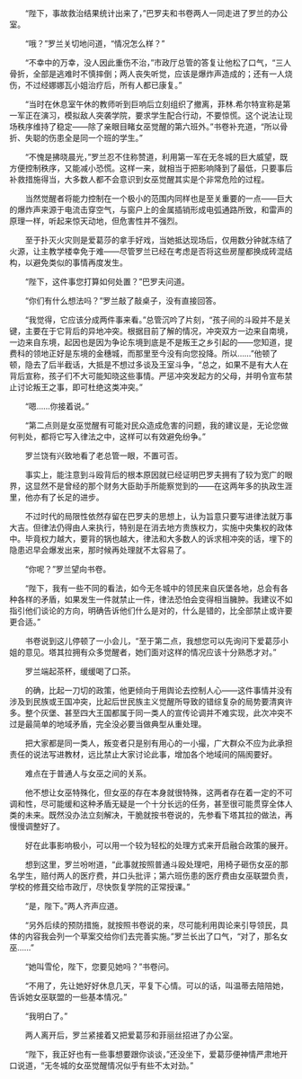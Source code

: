 　　“陛下，事故救治结果统计出来了，”巴罗夫和书卷两人一同走进了罗兰的办公室。

　　“哦？”罗兰关切地问道，“情况怎么样？”

　　“不幸中的万幸，没人因此重伤不治，”市政厅总管的答复让他松了口气，“三人骨折，全部是逃难时不慎摔倒；两人丧失听觉，应该是爆炸声造成的；还有一人烧伤，不过经娜娜瓦小姐治疗后，所有人都已康复。”

　　“当时在休息室午休的教师听到巨响后立刻组织了撤离，菲林.希尔特宣称是第一军正在演习，模拟敌人突袭学院，要求学生配合行动，不要惊慌。这个说法让现场秩序维持了稳定——除了亲眼目睹女巫觉醒的第六班外。”书卷补充道，“所以骨折、失聪的伤患全是同一个班的学生。”

　　“不愧是拂晓晨光，”罗兰忍不住称赞道，利用第一军在无冬城的巨大威望，既方便控制秩序，又能减小恐慌。这样一来，就相当于把影响降到了最低，只要事后补救措施得当，大多数人都不会意识到女巫觉醒其实是个非常危险的过程。

　　当然觉醒者将能力控制在一个极小的范围内同样也是至关重要的一点——巨大的爆炸声来源于电流击穿空气，与窗户上的金属插销形成电弧通路所致，和雷声的原理一样，听起来惊天动地，但危害性并不强烈。

　　至于扑灭火灾则是爱葛莎的拿手好戏，当她抵达现场后，仅用数分钟就冻结了火源，让主教学楼幸免于难——尽管罗兰已经在考虑是否将这些房屋都换成砖混结构，以避免类似的事情再度发生。

　　“陛下，这件事您打算如何处置？”巴罗夫问道。

　　“你们有什么想法吗？”罗兰敲了敲桌子，没有直接回答。

　　“我觉得，它应该分成两件事来看。”总管沉吟了片刻，“孩子间的斗殴并不是关键，主要在于它背后的异地冲突。根据目前了解的情况，冲突双方一边来自南境，一边来自东境，起因也是因为争论东境到底是不是叛王之乡引起的——您知道，提费科的领地正好是东境的金穗城，而那里至今没有向您投降。所以……”他顿了顿，隐去了后半截话，大抵是不想过多谈及王室斗争，“总之，如果不是有大人在背后宣称，孩子们不大可能知晓这些事情。严惩冲突发起方的父母，并明令宣布禁止讨论叛王之事，即可杜绝这类冲突。”

　　“嗯……你接着说。”

　　“第二点则是女巫觉醒有可能对民众造成危害的问题，我的建议是，无论您做何判处，都将它写入律法之中，这样可以有效避免纷争。”

　　罗兰饶有兴致地看了老总管一眼，不置可否。

　　事实上，能注意到斗殴背后的根本原因就已经证明巴罗夫拥有了较为宽广的眼界，这显然不是曾经的那个财务大臣助手所能察觉到的——在这两年多的执政生涯里，他亦有了长足的进步。

　　不过时代的局限性依然存留在巴罗夫的思想上，认为旨意只要写进律法就万事大吉。但律法仍得由人来执行，特别是在消去地方贵族权力，实施中央集权的政体中。毕竟权力越大，要背的锅也越大，律法和大多数人的诉求相冲突的话，埋下的隐患迟早会爆发出来，那时候再处理就不太容易了。

　　“你呢？”罗兰望向书卷。

　　“陛下，我有一些不同的看法，如今无冬城中的领民来自灰堡各地，总会有各种各样的矛盾，如果发生一件就禁止一件，律法恐怕会变得相当臃肿。我建议不如指引他们谈论的方向，明确告诉他们什么是对的，什么是错的，比全部禁止或许要更合适。”

　　书卷说到这儿停顿了一小会儿，“至于第二点，我想您可以先询问下爱葛莎小姐的意见。塔其拉拥有众多觉醒者，她们面对这样的情况应该十分熟悉才对。”

　　罗兰端起茶杯，缓缓喝了口茶。

　　的确，比起一刀切的政策，他更倾向于用舆论去控制人心——这件事情并没有涉及到民族或王国冲突，比起后世民族主义觉醒所导致的错综复杂的局势要清爽许多。整个灰堡、甚至四大王国都属于同一类人的宣传论调并不难实现，此次冲突不过是最简单的地域矛盾，完全没必要当做典型从重处理。

　　把大家都是同一类人，叛变者只是别有用心的一小撮，广大群众不应为此承担责任的说法写进教材，远比禁止大家讨论此事，增加各个地域间的隔阂要好。

　　难点在于普通人与女巫之间的关系。

　　他不想让女巫特殊化，但女巫的存在本身就很特殊，这两者存在着一定的不可调和性，尽可能缓和这种矛盾无疑是一个十分长远的任务，甚至很可能贯穿全体人类的未来。既然没办法立刻解决，干脆就按书卷说的，先参看下塔其拉的做法，再慢慢调整好了。

　　好在此事影响极小，可以用一个较为轻松的处理方式来开启融合政策的展开。

　　想到这里，罗兰吩咐道，“此事就按照普通斗殴处理吧，用椅子砸伤女巫的那名学生，赔付两人的医疗费，并口头批评；第六班伤患的医疗费由女巫联盟负责，学校的修葺交给市政厅，尽快恢复学院的正常授课。”

　　“是，陛下。”两人齐声应道。

　　“另外后续的预防措施，就按照书卷说的来，尽可能利用舆论来引导领民，具体的内容我会列一个草案交给你们去完善实施。”罗兰长出了口气，“对了，那名女巫……”

　　“她叫雪伦，陛下，您要见她吗？”书卷问。

　　“不用了，先让她好好休息几天，平复下心情。可以的话，叫温蒂去陪陪她，告诉她女巫联盟的一些基本情况。”

　　“我明白了。”

　　两人离开后，罗兰紧接着又把爱葛莎和菲丽丝招进了办公室。

　　“陛下，我正好也有一些事想要跟你谈谈，”还没坐下，爱葛莎便神情严肃地开口说道，“无冬城的女巫觉醒情况似乎有些不太对劲。”
